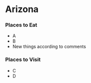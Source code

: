 # Arizona 

### Places to Eat
- A
- B
- New things according to comments

### Places to Visit
- C
- D
